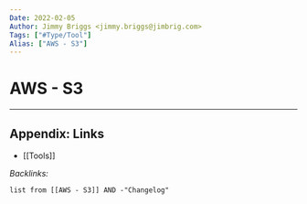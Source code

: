 ```yaml
---
Date: 2022-02-05
Author: Jimmy Briggs <jimmy.briggs@jimbrig.com>
Tags: ["#Type/Tool"]
Alias: ["AWS - S3"]
---
```


# AWS - S3

***

## Appendix: Links

- [[Tools]]

*Backlinks:*

```dataview
list from [[AWS - S3]] AND -"Changelog"
```